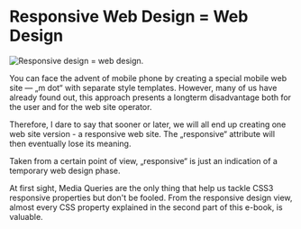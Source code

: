 Responsive Web Design = Web Design
==================================

![Responsive design = web design.](<images/prokop-webdesign.jpg>)

You can face the advent of mobile phone by creating a special mobile web site —
„m dot“ with separate style templates. However, many of us have already found
out, this approach presents a longterm disadvantage both for the user and for
the web site operator.

Therefore, I dare to say that sooner or later, we will all end up creating one
web site version - a responsive web site. The „responsive“ attribute will then
eventually lose its meaning.

Taken from a certain point of view, „responsive“ is just an indication of a
temporary web design phase.

At first sight, Media Queries are the only thing that help us tackle CSS3
responsive properties but don't be fooled. From the responsive design view,
almost every CSS property explained in the second part of this e-book, is
valuable.
